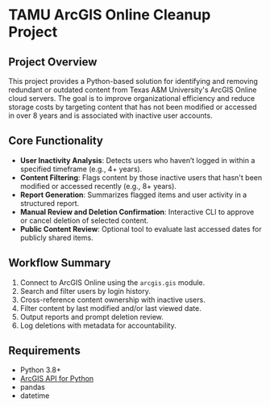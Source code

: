 # TAMU ArcGIS Online Cleanup Project

## Project Overview
This project provides a Python-based solution for identifying and removing redundant or outdated content from Texas A&M University's ArcGIS Online cloud servers. The goal is to improve organizational efficiency and reduce storage costs by targeting content that has not been modified or accessed in over 8 years and is associated with inactive user accounts.

## Core Functionality
- **User Inactivity Analysis**: Detects users who haven’t logged in within a specified timeframe (e.g., 4+ years).
- **Content Filtering**: Flags content by those inactive users that hasn't been modified or accessed recently (e.g., 8+ years).
- **Report Generation**: Summarizes flagged items and user activity in a structured report.
- **Manual Review and Deletion Confirmation**: Interactive CLI to approve or cancel deletion of selected content.
- **Public Content Review**: Optional tool to evaluate last accessed dates for publicly shared items.

## Workflow Summary
1. Connect to ArcGIS Online using the `arcgis.gis` module.
2. Search and filter users by login history.
3. Cross-reference content ownership with inactive users.
4. Filter content by last modified and/or last viewed date.
5. Output reports and prompt deletion review.
6. Log deletions with metadata for accountability.

## Requirements
- Python 3.8+
- [ArcGIS API for Python](https://developers.arcgis.com/python/)
- pandas
- datetime